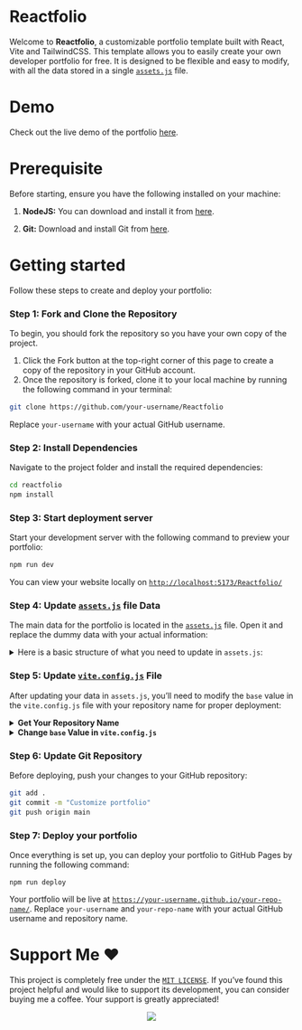 # Reactfolio

Welcome to **Reactfolio**, a customizable portfolio template built with React, Vite and TailwindCSS. This template allows you to easily create your own developer portfolio for free. It is designed to be flexible and easy to modify, with all the data stored in a single [`assets.js`](https://github.com/saqibbedar/Reactfolio/blob/main/src/assets/assets.js) file.


# Demo

Check out the live demo of the portfolio [here](https://saqibbedar.github.io/Reactfolio/).


# Prerequisite

Before starting, ensure you have the following installed on your machine:

1. **NodeJS:** You can download and install it from [here](https://nodejs.org/en/download/prebuilt-installer).

2. **Git:** Download and install Git from [here](https://git-scm.com/downloads).


# Getting started

Follow these steps to create and deploy your portfolio:

### Step 1: Fork and Clone the Repository

To begin, you should fork the repository so you have your own copy of the project.

1. Click the Fork button at the top-right corner of this page to create a copy of the repository in your GitHub account.
2. Once the repository is forked, clone it to your local machine by running the following command in your terminal:

```bash
git clone https://github.com/your-username/Reactfolio
```

Replace `your-username` with your actual GitHub username.

### Step 2: Install Dependencies

Navigate to the project folder and install the required dependencies:

```bash
cd reactfolio
npm install
```

### Step 3: Start deployment server

Start your development server with the following command to preview your portfolio:

```bash
npm run dev
```

You can view your website locally on [`http://localhost:5173/Reactfolio/`](http://localhost:5173/Reactfolio/)

### Step 4: Update [`assets.js`](https://github.com/saqibbedar/Reactfolio/blob/main/src/assets/assets.js) file Data

The main data for the portfolio is located in the [`assets.js`](https://github.com/saqibbedar/Reactfolio/blob/main/src/assets/assets.js) file. Open it and replace the dummy data with your actual information:

<details>
<summary>Here is a basic structure of what you need to update in <code>assets.js</code>:</summary>

```js
// Replace dummy values with your actual information.
const AboutPage = {
  authorProfile: "Your Profile Image URL",
  authorDescription: "A short bio about yourself",
  getInTouchUrl: "Your Contact Page URL",
  authorName: "Your Name",
  profileImgTagLine: "Your Job Title or Tagline",
  authorContactMail: "Your Email Address",
  authorContactNumber: "Your Phone Number",
};

// Similarly, update other values as needed...
```

</details>

### Step 5: Update [`vite.config.js`](https://github.com/saqibbedar/Reactfolio/blob/main/vite.config.js) File

After updating your data in `assets.js`, you’ll need to modify the `base` value in the `vite.config.js` file with your repository name for proper deployment:

<details>
  <summary><b>Get Your Repository Name</b></summary>

  * **Repository name:** This image shows where to find your repository name in GitHub.

  ![image](./public/repo-name.png)

</details>

<details>
  <summary><b>Change <code>base</code> Value in <code>vite.config.js</code></b></summary>

  * **Update base value:** Replace the `base` value with your GitHub repository name.

  ![image](./public/vite-config-base-value.png)

</details>
 

### Step 6: Update Git Repository

Before deploying, push your changes to your GitHub repository:

```bash
git add .
git commit -m "Customize portfolio"
git push origin main
```

### Step 7: Deploy your portfolio

Once everything is set up, you can deploy your portfolio to GitHub Pages by running the following command:

```
npm run deploy
```

Your portfolio will be live at [`https://your-username.github.io/your-repo-name/`](https://your-username.github.io/your-repo-name/). Replace `your-username` and `your-repo-name` with your actual GitHub username and repository name.

# Support Me ❤️

This project is completely free under the [`MIT LICENSE`](https://github.com/saqibbedar/Reactfolio?tab=MIT-1-ov-file). If you’ve found this project helpful and would like to support its development, you can consider buying me a coffee. Your support is greatly appreciated!

<div align="center">
<a href="https://www.buymeacoffee.com/saqibbedar"><img src="https://img.buymeacoffee.com/button-api/?text=Buy me a coffee&emoji=&slug=saqibbedar&button_colour=5F7FFF&font_colour=ffffff&font_family=Poppins&outline_colour=000000&coffee_colour=FFDD00"></a></div>